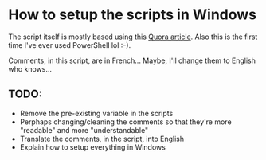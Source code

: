 # How to setup the scripts in Windows
The script itself is mostly based using this [Quora article](https://www.quora.com/How-can-you-backup-MySQL-and-PostgreSQL-databases-from-Windows-Server-2012R2-using-PowerShell-scripts). Also this is the first time I've ever used PowerShell lol :-).

Comments, in this script, are in French... Maybe, I'll change them to English who knows...

## TODO:
- Remove the pre-existing variable in the scripts
- Perphaps changing/cleaning the comments so that they're more "readable" and more "understandable"
- Translate the comments, in the script, into English
- Explain how to setup everything in Windows
